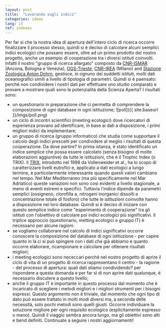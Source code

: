 ```yaml
---
layout: post
title:  "Lavorando sugli indici"
categories: ideas
lang: it
ref: indexes
---
```


Per far sì che la nostra idea di apertura dell'intero ciclo di ricerca occorre finalizzare il processo stesso, quindi si è deciso di calcolare alcuni semplici indici ecologici che possano essere, oltre ad un primo prodotto del nostro progetto, anche un esempio di cooperazione tra i diversi istituti coinvolti.
Infatti il nostro "gruppo di ricerca allargato" composto da [CNR-ISMAR][ismar] (Ancona, Bologna e Venezia), [OGS-Trieste][ogs], [CNR-IREA][irea] (Milano) and [Stazione Zoologica Anton Dohrn][szan], gestisce, in ognuno dei suddetti istituti, molti dati oceanografici simili a livello di tipologia di parametri. Quindi si è paensato: perché non condividere i nostri dati per effettuare uno studio comparato e provare a mostrare quali sono le potenzialità della Scienza Aperta?
I risultati sono:

* un questionario in preparazione che ci permetta di comprendere la composizione di ogni database in ogni istituzione;
![poll]({{ site.baseurl }}/imgs/poll.png)
* un ciclo di incontri scientifici (meeting ecologici) dove ricercatori di esperienza provano ad identificare, in base ai dati a disposizione, i primi migliori indici da implementare;
* un gruppo di ricerca (gruppo informatico) che studia come supportare il calcolo degli indici prescelti per condividere al meglio i risultati di questa cooperazione.
Da dove partire?
In prima istanza, è stato identificato un indice semplice che possa essere calcolato (senza bisogno di molte elaborazioni aggiuntive) da tutte le istituzioni, che è il Trophic Index (o TRIX).
Il [TRIX][trix], introdotto nel 1998 da Vollenweider et al., ha lo scopo di caratterizzare livelli eutrofici e, applicato a dati ecologici a lungo termine, è particolarmente interessante quando questi valori cambiano nel tempo.
Nel Mar Mediterraneo (ma più specificamente nel Mar Adriatico) queste variazioni non sono così evidenti a livello stagionale, a meno di eventi estremi e specifici. Tuttavia l'indice dipende da parametri semplici (ossigneno, clorofilla a, nitrogeni inorganici dissolti e concentrazione totale di fosforo) che tutte le istituzioni coinvolte hanno a disposizione nei loro database. Quindi si è deciso di iniziare con questo semplice indice come "esperimento di cooperazione" tra gli istituti con l'obiettivo di calcolare poi indici ecologici più significativi.
Il triplice approccio (questionario, metting ecologici e gruppo IT) è necessario per alcune ragioni:
* se vogliamo collaborare nel calcolo di indici significativi occorre conoscere la composizione del database di ogni istituzione - per capire quanto in là ci si può spingere con i dati che già abbiamo e quanto occorre elaborare, ricampionare e calcolare per ottenere risultati migliori;
* i meeting ecologici sono nececcari perché nel nostro progetto di aprire il ciclo di vita di un progetto di ricerca rappresentano il centro - la ragione - del processo di apertura: quali dati stiamo condividendo? per rispondere a questa domanda e per far sì di non aprire dati qualunque, è necessario discutere a questo livello;
* anche il gruppo IT è importante in questo processo dal momento che è incaricato di scegliere i metodi migliori e i migliori strumenti per i bisogni espressi. Questo argomento non è triviale, dal momento che ogni tipo di dato può essere trattato in molti modi diversi ma, a seconda delle necessità, solo pochi metodi sono quelli giusti. Occorre individuare la soluzione migliore per ogni requisito ecologico (esplicitamente espresso o meno).
Quindi il viaggio sembra ancora lungo, ma gli obiettivi sono alti e bend definiti. Continuate a seguire i nostri aggiornamenti!

[ismar]: www.ismar.cnr.it/
[ogs]: www.ogs.trieste.it/
[irea]: www.irea.cnr.it/
[szan]: www.szn.it/index.php/it/
[trix]: http://phytobioimaging.unisalento.it/Portals/7/Documents/TRIX/VollenWeider%20et%20al%201998.pdf
